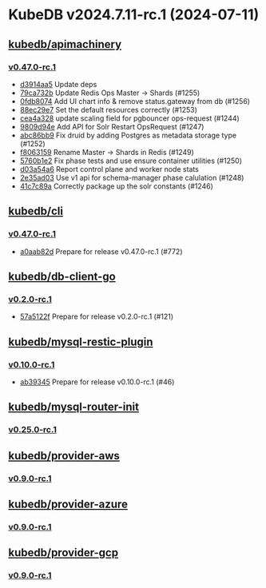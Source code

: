 # KubeDB v2024.7.11-rc.1 (2024-07-11)


## [kubedb/apimachinery](https://github.com/kubedb/apimachinery)

### [v0.47.0-rc.1](https://github.com/kubedb/apimachinery/releases/tag/v0.47.0-rc.1)

- [d3914aa5](https://github.com/kubedb/apimachinery/commit/d3914aa5e) Update deps
- [79ca732b](https://github.com/kubedb/apimachinery/commit/79ca732bd) Update Redis Ops Master -> Shards (#1255)
- [0fdb8074](https://github.com/kubedb/apimachinery/commit/0fdb8074c) Add UI chart info & remove status.gateway from db (#1256)
- [88ec29e7](https://github.com/kubedb/apimachinery/commit/88ec29e74) Set the default resources correctly (#1253)
- [cea4a328](https://github.com/kubedb/apimachinery/commit/cea4a328b) update scaling field for pgbouncer ops-request (#1244)
- [9809d94e](https://github.com/kubedb/apimachinery/commit/9809d94ee) Add API for Solr Restart OpsRequest (#1247)
- [abc86bb9](https://github.com/kubedb/apimachinery/commit/abc86bb90) Fix druid by adding Postgres as metadata storage type (#1252)
- [f8063159](https://github.com/kubedb/apimachinery/commit/f8063159a) Rename Master -> Shards in Redis (#1249)
- [5760b1e2](https://github.com/kubedb/apimachinery/commit/5760b1e2e) Fix phase tests and  use ensure container utilities (#1250)
- [d03a54a6](https://github.com/kubedb/apimachinery/commit/d03a54a6c) Report control plane and worker node stats
- [2e35ad03](https://github.com/kubedb/apimachinery/commit/2e35ad031) Use v1 api for schema-manager phase calulation (#1248)
- [41c7c89a](https://github.com/kubedb/apimachinery/commit/41c7c89a5) Correctly package up the solr constants (#1246)



## [kubedb/cli](https://github.com/kubedb/cli)

### [v0.47.0-rc.1](https://github.com/kubedb/cli/releases/tag/v0.47.0-rc.1)

- [a0aab82d](https://github.com/kubedb/cli/commit/a0aab82d) Prepare for release v0.47.0-rc.1 (#772)



## [kubedb/db-client-go](https://github.com/kubedb/db-client-go)

### [v0.2.0-rc.1](https://github.com/kubedb/db-client-go/releases/tag/v0.2.0-rc.1)

- [57a5122f](https://github.com/kubedb/db-client-go/commit/57a5122f) Prepare for release v0.2.0-rc.1 (#121)



## [kubedb/mysql-restic-plugin](https://github.com/kubedb/mysql-restic-plugin)

### [v0.10.0-rc.1](https://github.com/kubedb/mysql-restic-plugin/releases/tag/v0.10.0-rc.1)

- [ab39345](https://github.com/kubedb/mysql-restic-plugin/commit/ab39345) Prepare for release v0.10.0-rc.1 (#46)



## [kubedb/mysql-router-init](https://github.com/kubedb/mysql-router-init)

### [v0.25.0-rc.1](https://github.com/kubedb/mysql-router-init/releases/tag/v0.25.0-rc.1)




## [kubedb/provider-aws](https://github.com/kubedb/provider-aws)

### [v0.9.0-rc.1](https://github.com/kubedb/provider-aws/releases/tag/v0.9.0-rc.1)




## [kubedb/provider-azure](https://github.com/kubedb/provider-azure)

### [v0.9.0-rc.1](https://github.com/kubedb/provider-azure/releases/tag/v0.9.0-rc.1)




## [kubedb/provider-gcp](https://github.com/kubedb/provider-gcp)

### [v0.9.0-rc.1](https://github.com/kubedb/provider-gcp/releases/tag/v0.9.0-rc.1)




